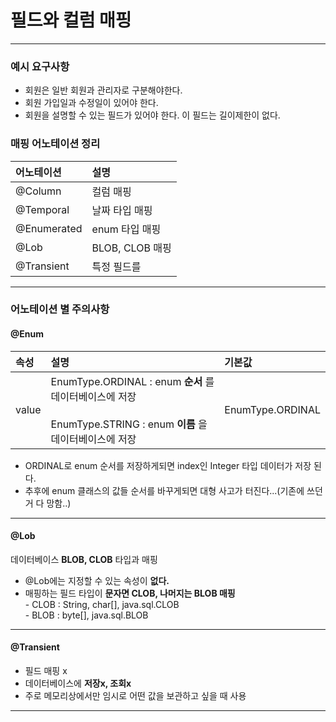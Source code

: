 # 필드와 컬럼 매핑

---

### 예시 요구사항
* 회원은 일반 회원과 관리자로 구분해야한다.
* 회원 가입일과 수정일이 있어야 한다.
* 회원을 설명할 수 있는 필드가 있어야 한다. 이 필드는 길이제한이 없다.

### 매핑 어노테이션 정리

| 어노테이션        | 설명            |
|:-------------|:--------------|
| @Column      | 컬럼 매핑         |
| @Temporal    | 날짜 타입 매핑      |
| @Enumerated  | enum 타입 매핑    |
| @Lob         | BLOB, CLOB 매핑 |
| @Transient   | 특정 필드를        |

---
### 어노테이션 별 주의사항
#### @Enum
| 속성    | 설명                                                                                             | 기본값              |
|:------|:-----------------------------------------------------------------------------------------------|:-----------------|
| value | EnumType.ORDINAL : enum __순서__ 를 데이터베이스에 저장<br/><br>EnumType.STRING : enum __이름__ 을 데이터베이스에 저장 | EnumType.ORDINAL |

* ORDINAL로 enum 순서를 저장하게되면 index인 Integer 타입 데이터가 저장 된다.
* 추후에 enum 클래스의 값들 순서를 바꾸게되면 대형 사고가 터진다...(기존에 쓰던거 다 망함..)
---
#### @Lob
데이터베이스 __BLOB, CLOB__ 타입과 매핑
* @Lob에는 지정할 수 있는 속성이 __없다.__
* 매핑하는 필드 타입이 __문자면 CLOB, 나머지는 BLOB 매핑__
  <br> - CLOB : String, char[], java.sql.CLOB
  <br> - BLOB : byte[], java.sql.BLOB
---
#### @Transient
* 필드 매핑 x
* 데이터베이스에 __저장x, 조회x__
* 주로 메모리상에서만 임시로 어떤 값을 보관하고 싶을 때 사용
---




